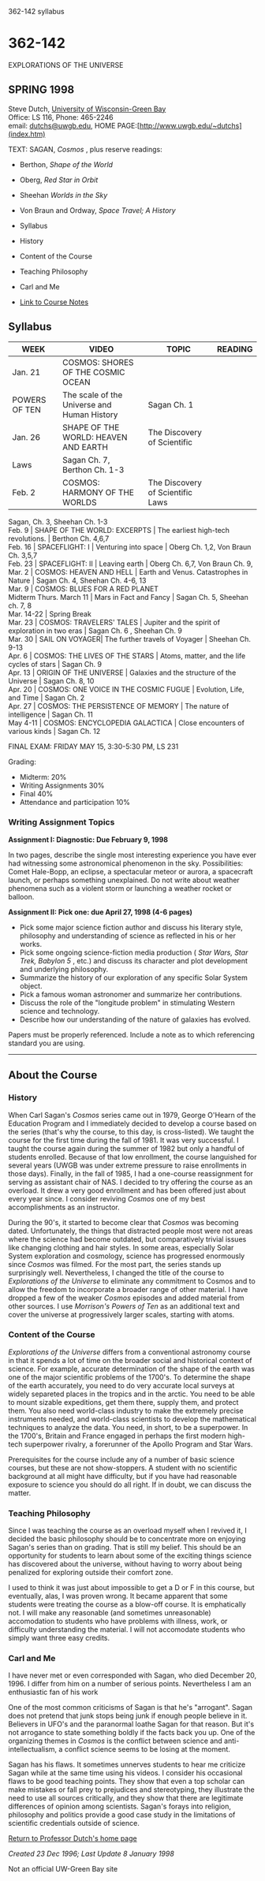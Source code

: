 362-142 syllabus

# 362-142  
EXPLORATIONS OF THE UNIVERSE

##  SPRING 1998

Steve Dutch, [University of Wisconsin-Green Bay](http://www.uwgb.edu/)  
Office: LS 116, Phone: 465-2246  
email: dutchs@uwgb.edu, HOME PAGE:[http://www.uwgb.edu/~dutchs](index.htm)

TEXT: SAGAN, _Cosmos_ , plus reserve readings:

  * Berthon, _Shape of the World_
  * Oberg, _Red Star in Orbit_
  * Sheehan _Worlds in the Sky_
  * Von Braun and Ordway, _Space Travel; A History_ 

  * Syllabus
  * History
  * Content of the Course
  * Teaching Philosophy
  * Carl and Me
  * [Link to Course Notes](cosindx.htm) 

## Syllabus

WEEK| VIDEO | TOPIC | READING  
---|---|---|---  
Jan. 21 |  COSMOS: SHORES OF THE COSMIC OCEAN  
POWERS OF TEN |  The scale of the Universe and Human History |  Sagan Ch. 1  
Jan. 26 |  SHAPE OF THE WORLD: HEAVEN AND EARTH |  The Discovery of Scientific
Laws  |  Sagan Ch. 7, Berthon Ch. 1-3  
Feb. 2 |  COSMOS: HARMONY OF THE WORLDS |  The Discovery of Scientific Laws |
Sagan, Ch. 3, Sheehan Ch. 1-3  
Feb. 9 |  SHAPE OF THE WORLD: EXCERPTS |  The earliest high-tech revolutions.
|  Berthon Ch. 4,6,7  
Feb. 16 | SPACEFLIGHT: I |  Venturing into space |  Oberg Ch. 1,2, Von Braun
Ch. 3,5,7  
Feb. 23 |  SPACEFLIGHT: II |  Leaving earth | Oberg Ch. 6,7, Von Braun Ch. 9,  
Mar. 2 |  COSMOS: HEAVEN AND HELL |  Earth and Venus. Catastrophes in Nature |
Sagan Ch. 4, Sheehan Ch. 4-6, 13  
Mar. 9 |  COSMOS: BLUES FOR A RED PLANET  
Midterm Thurs. March 11 |  Mars in Fact and Fancy |  Sagan Ch. 5, Sheehan ch.
7, 8  
Mar. 14-22 |  Spring Break  
Mar. 23 |  COSMOS: TRAVELERS' TALES |  Jupiter and the spirit of exploration
in two eras |  Sagan Ch. 6 , Sheehan Ch. 9  
Mar. 30 | SAIL ON VOYAGER|  The further travels of Voyager |  Sheehan Ch. 9-13  
Apr. 6 | COSMOS: THE LIVES OF THE STARS |  Atoms, matter, and the life cycles
of stars |  Sagan Ch. 9  
Apr. 13 |  ORIGIN OF THE UNIVERSE |  Galaxies and the structure of the
Universe |  Sagan Ch. 8, 10  
Apr. 20 |  COSMOS: ONE VOICE IN THE COSMIC FUGUE |  Evolution, Life, and Time
|  Sagan Ch. 2  
Apr. 27 |  COSMOS: THE PERSISTENCE OF MEMORY |  The nature of intelligence |
Sagan Ch. 11  
May 4-11 |  COSMOS: ENCYCLOPEDIA GALACTICA  |  Close encounters of various
kinds |  Sagan Ch. 12  
  
FINAL EXAM: FRIDAY MAY 15, 3:30-5:30 PM, LS 231

Grading:  

  * Midterm: 20% 
  * Writing Assignments 30% 
  * Final 40% 
  * Attendance and participation 10%

### Writing Assignment Topics

**Assignment I: Diagnostic: Due February 9, 1998**

In two pages, describe the single most interesting experience you have ever
had witnessing some astronomical phenomenon in the sky. Possibilities: Comet
Hale-Bopp, an eclipse, a spectacular meteor or aurora, a spacecraft launch, or
perhaps something unexplained. Do not write about weather phenomena such as a
violent storm or launching a weather rocket or balloon.

**Assignment II: Pick one: due April 27, 1998 (4-6 pages)**

  * Pick some major science fiction author and discuss his literary style, philosophy and understanding of science as reflected in his or her works. 
  * Pick some ongoing science-fiction media production ( _Star Wars, Star Trek, Babylon 5_ , etc.) and discuss its character and plot development and underlying philosophy. 
  * Summarize the history of our exploration of any specific Solar System object. 
  * Pick a famous woman astronomer and summarize her contributions. 
  * Discuss the role of the "longitude problem" in stimulating Western science and technology. 
  * Describe how our understanding of the nature of galaxies has evolved. 

Papers must be properly referenced. Include a note as to which referencing
standard you are using.

* * *

## About the Course

### History

When Carl Sagan's _Cosmos_ series came out in 1979, George O'Hearn of the
Education Program and I immediately decided to develop a course based on the
series (that's why the course, to this day, is cross-listed). We taught the
course for the first time during the fall of 1981. It was very successful. I
taught the course again during the summer of 1982 but only a handful of
students enrolled. Because of that low enrollment, the course languished for
several years (UWGB was under extreme pressure to raise enrollments in those
days). Finally, in the fall of 1985, I had a one-course reassignment for
serving as assistant chair of NAS. I decided to try offering the course as an
overload. It drew a very good enrollment and has been offered just about every
year since. I consider reviving _Cosmos_ one of my best accomplishments as an
instructor.

During the 90's, it started to become clear that _Cosmos_ was becoming dated.
Unfortunately, the things that distracted people most were not areas where the
science had become outdated, but comparatively trivial issues like changing
clothing and hair styles. In some areas, especially Solar System exploration
and cosmology, science has progressed enormously since _Cosmos_ was filmed.
For the most part, the series stands up surprisingly well. Nevertheless, I
changed the title of the course to _Explorations of the Universe_ to eliminate
any commitment to Cosmos and to allow the freedom to incorporate a broader
range of other material. I have dropped a few of the weaker _Cosmos_ episodes
and added material from other sources. I use _Morrison's Powers of Ten_ as an
additional text and cover the universe at progressively larger scales,
starting with atoms.

### Content of the Course

_Explorations of the Universe_ differs from a conventional astronomy course in
that it spends a lot of time on the broader social and historical context of
science. For example, accurate determination of the shape of the earth was one
of the major scientific problems of the 1700's. To determine the shape of the
earth accurately, you need to do very accurate local surveys at widely
separeted places in the tropics and in the arctic. You need to be able to
mount sizable expeditions, get them there, supply them, and protect them. You
also need world-class industry to make the extremely precise instruments
needed, and world-class scientists to develop the mathematical techniques to
analyze the data. You need, in short, to be a superpower. In the 1700's,
Britain and France engaged in perhaps the first modern high-tech superpower
rivalry, a forerunner of the Apollo Program and Star Wars.

Prerequisites for the course include any of a number of basic science courses,
but these are not show-stoppers. A student with no scientific background at
all might have difficulty, but if you have had reasonable exposure to science
you should do all right. If in doubt, we can discuss the matter.

### Teaching Philosophy

Since I was teaching the course as an overload myself when I revived it, I
decided the basic philosophy should be to concentrate more on enjoying Sagan's
series than on grading. That is still my belief. This should be an opportunity
for students to learn about some of the exciting things science has discovered
about the universe, without having to worry about being penalized for
exploring outside their comfort zone.

I used to think it was just about impossible to get a D or F in this course,
but eventually, alas, I was proven wrong. It became apparent that some
students were treating the course as a blow-off course. It is emphatically
not. I will make any reasonable (and sometimes unreasonable) accomodation to
students who have problems with illness, work, or difficulty understanding the
material. I will not accomodate students who simply want three easy credits.

### Carl and Me

I have never met or even corresponded with Sagan, who died December 20, 1996.
I differ from him on a number of serious points. Nevertheless I am an
enthusiastic fan of his work

One of the most common criticisms of Sagan is that he's "arrogant". Sagan does
not pretend that junk stops being junk if enough people believe in it.
Believers in UFO's and the paranormal loathe Sagan for that reason. But it's
not arrogance to state something boldly if the facts back you up. One of the
organizing themes in _Cosmos_ is the conflict between science and anti-
intellectualism, a conflict science seems to be losing at the moment.

Sagan has his flaws. It sometimes unnerves students to hear me criticize Sagan
while at the same time using his videos. I consider his occasional flaws to be
good teaching points. They show that even a top scholar can make mistakes or
fall prey to prejudices and stereotyping, they illustrate the need to use all
sources critically, and they show that there are legitimate differences of
opinion among scientists. Sagan's forays into religion, philosophy and
politics provide a good case study in the limitations of scientific
credentials outside of science.

[Return to Professor Dutch's home page](index.htm)

_Created 23 Dec 1996; Last Update 8 January 1998_

Not an official UW-Green Bay site

